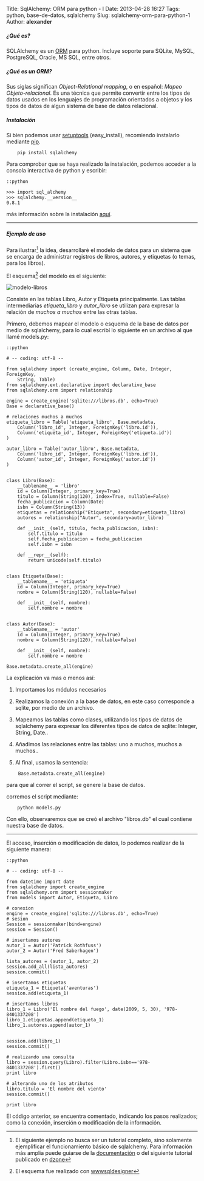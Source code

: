 Title: SqlAlchemy: ORM para python - I
Date: 2013-04-28 16:27
Tags: python, base-de-datos, sqlalchemy
Slug: sqlalchemy-orm-para-python-1
Author: __alexander__

##### ¿Qué es?

SQLAlchemy es un [ORM][ORM] para python. Incluye soporte para SQLite, MySQL, PostgreSQL, Oracle, MS SQL, entre otros.


##### ¿Qué es un ORM?

Sus siglas significan *Object-Relational mapping*, o en español: *Mapeo Objeto-relacional*. Es una técnica que permite convertir entre los tipos de datos usados en los lenguajes de programación orientados a objetos y los tipos de datos de algun sistema de base de datos relacional.


##### Instalación

Si bien podemos usar [setuptools][setuptools] (easy_install), recomiendo instalarlo mediante [pip][pip].

        pip install sqlalchemy

Para comprobar que se haya realizado la instalación, podemos acceder a la consola interactiva de python y escribir:

~~~
::python

>>> import sql_alchemy
>>> sqlalchemy.__version__
0.8.1
~~~

más información sobre la instalación [aquí][sqlalchemy-instalacion].

- - -

##### Ejemplo de uso

Para ilustrar[^1] la idea, desarrollaré el modelo de datos para un sistema que se encarga de administrar registros de libros, autores, y etiquetas (o temas, para los libros).

El esquema[^2] del modelo es el siguiente:

![modelo-libros][modelo-libros]

Consiste en las tablas Libro, Autor y Etiqueta principalmente.
Las tablas intermediarias *etiqueta_libro* y *autor_libro* se utilizan para expresar la relación de *muchos a muchos* entre las otras tablas.

Primero, debemos mapear el modelo o esquema de la base de datos por medio de sqlalchemy, para lo cual escribí lo siguiente en un archivo al que llamé models.py:


~~~
::python

# -- coding: utf-8 --

from sqlalchemy import (create_engine, Column, Date, Integer, ForeignKey,
    String, Table)
from sqlalchemy.ext.declarative import declarative_base
from sqlalchemy.orm import relationship

engine = create_engine('sqlite:///libros.db', echo=True)
Base = declarative_base()

# relaciones muchos a muchos
etiqueta_libro = Table('etiqueta_libro', Base.metadata,
    Column('libro_id', Integer, ForeignKey('libro.id')),
    Column('etiqueta_id', Integer, ForeignKey('etiqueta.id'))
)

autor_libro = Table('autor_libro', Base.metadata,
    Column('libro_id', Integer, ForeignKey('libro.id')),
    Column('autor_id', Integer, ForeignKey('autor.id'))
)


class Libro(Base):
    __tablename__ = 'libro'
    id = Column(Integer, primary_key=True)
    titulo = Column(String(120), index=True, nullable=False)
    fecha_publicacion = Column(Date)
    isbn = Column(String(13))
    etiquetas = relationship("Etiqueta", secondary=etiqueta_libro)
    autores = relationship("Autor", secondary=autor_libro)

    def __init__(self, titulo, fecha_publicacion, isbn):
        self.titulo = titulo
        self.fecha_publicacion = fecha_publicacion
        self.isbn = isbn

    def __repr__(self):
        return unicode(self.titulo)


class Etiqueta(Base):
    __tablename__ = 'etiqueta'
    id = Column(Integer, primary_key=True)
    nombre = Column(String(120), nullable=False)

    def __init__(self, nombre):
        self.nombre = nombre


class Autor(Base):
    __tablename__ = 'autor'
    id = Column(Integer, primary_key=True)
    nombre = Column(String(120), nullable=False)

    def __init__(self, nombre):
        self.nombre = nombre

Base.metadata.create_all(engine)

~~~

La explicación va mas o menos así:

1. Importamos los módulos necesarios

2. Realizamos la conexión a la base de datos, en este caso corresponde a sqlite, por medio de un archivo.

3. Mapeamos las tablas como clases, utilizando los tipos de datos de sqlalchemy para expresar los diferentes tipos de datos de sqlite: Integer, String, Date..

4. Añadimos las relaciones entre las tablas: uno a muchos, muchos a muchos..

5. Al final, usamos la sentencia:

        Base.metadata.create_all(engine)

para que al correr el script, se genere la base de datos.

corremos el script mediante:

        python models.py

Con ello, observaremos que se creó el archivo "libros.db" el cual contiene nuestra base de datos.

- - -

El acceso, inserción o modificación de datos, lo podemos realizar de la siguiente manera:

~~~
::python

# -- coding: utf-8 --

from datetime import date
from sqlalchemy import create_engine
from sqlalchemy.orm import sessionmaker
from models import Autor, Etiqueta, Libro

# conexion
engine = create_engine('sqlite:///libros.db', echo=True)
# sesion
Session = sessionmaker(bind=engine)
session = Session()

# insertamos autores
autor_1 = Autor('Patrick Rothfuss')
autor_2 = Autor('Fred Saberhagen')

lista_autores = (autor_1, autor_2)
session.add_all(lista_autores)
session.commit()

# insertamos etiquetas
etiqueta_1 = Etiqueta('aventuras')
session.add(etiqueta_1)

# insertamos libros
libro_1 = Libro('El nombre del fuego', date(2009, 5, 30), '978-8401337208')
libro_1.etiquetas.append(etiqueta_1)
libro_1.autores.append(autor_1)


session.add(libro_1)
session.commit()

# realizando una consulta
libro = session.query(Libro).filter(Libro.isbn=='978-8401337208').first()
print libro

# alterando uno de los atributos
libro.titulo = 'El nombre del viento'
session.commit()

print libro

~~~

El código anterior, se encuentra comentado, indicando los pasos realizados; como la conexión, inserción o modificación de la información.


[^1]: El siguiente ejemplo no busca ser un tutorial completo, sino solamente ejemplificar el funcionamiento básico de sqlalchemy. Para información más amplia puede guiarse de la [documentación][docs] o del siguiente tutorial publicado en [dzone][dzone]
[^2]: El esquema fue realizado con [wwwsqldesigner][wwwsqldesigner]

[ORM]: http://es.wikipedia.org/wiki/Mapeo_objeto-relacional
[setuptools]: https://pypi.python.org/pypi/setuptools
[pip]: https://pypi.python.org/pypi/pip
[sqlalchemy-instalacion]: http://docs.sqlalchemy.org/en/rel_0_8/intro.html#installation
[wwwsqldesigner]: https://code.google.com/p/wwwsqldesigner/
[docs]: http://docs.sqlalchemy.org/en/rel_0_8/
[dzone]: http://python.dzone.com/articles/simple-sqlalchemy-07-08

[modelo-libros]: /static/pictures/sqlalchemy-modelo-libros.png 'Modelo de datos'
